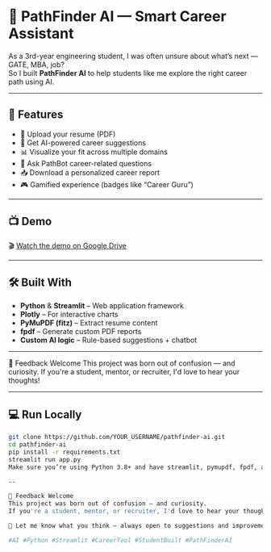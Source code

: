 # 🧠 PathFinder AI — Smart Career Assistant

As a 3rd-year engineering student, I was often unsure about what’s next — GATE, MBA, job?  
So I built **PathFinder AI** to help students like me explore the right career path using AI.

---

## 🚀 Features

- 📄 Upload your resume (PDF)
- 🧭 Get AI-powered career suggestions
- 📊 Visualize your fit across multiple domains
- 🤖 Ask PathBot career-related questions
- 📥 Download a personalized career report
- 🎮 Gamified experience (badges like “Career Guru”)

---

## 📺 Demo

🎬 [Watch the demo on Google Drive](https://drive.google.com/file/d/1Y9RWY4LGf191zpqyT4xAU3-V327YgV6e/view?usp=sharing)

---

## 🛠 Built With

- **Python** & **Streamlit** – Web application framework  
- **Plotly** – For interactive charts  
- **PyMuPDF (fitz)** – Extract resume content  
- **fpdf** – Generate custom PDF reports  
- **Custom AI logic** – Rule-based suggestions + chatbot

---

🙌 Feedback Welcome
This project was born out of confusion — and curiosity.
If you're a student, mentor, or recruiter, I'd love to hear your thoughts!


---
## 💻 Run Locally

```bash
git clone https://github.com/YOUR_USERNAME/pathfinder-ai.git
cd pathfinder-ai
pip install -r requirements.txt
streamlit run app.py
Make sure you’re using Python 3.8+ and have streamlit, pymupdf, fpdf, and plotly installed.

--

🙌 Feedback Welcome
This project was born out of confusion — and curiosity.
If you're a student, mentor, or recruiter, I'd love to hear your thoughts!

💬 Let me know what you think — always open to suggestions and improvements 😊

#AI #Python #Streamlit #CareerTool #StudentBuilt #PathFinderAI
